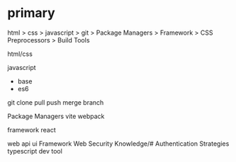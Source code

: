 # primary

html > css > javascript > git > Package Managers > Framework > CSS Preprocessors > Build Tools

html/css

javascript
- base
- es6

git
	clone pull push merge branch

 Package Managers
	 vite webpack

framework
	react

web api
ui Framework
Web Security Knowledge/# Authentication Strategies
typescript
dev tool